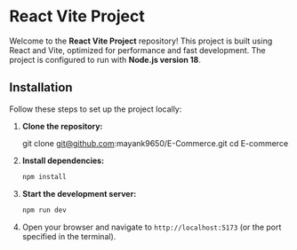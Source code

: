 # React Vite Project

Welcome to the **React Vite Project** repository! This project is built using React and Vite, optimized for performance and fast development. The project is configured to run with **Node.js version 18**.


## Installation

Follow these steps to set up the project locally:

1. **Clone the repository:**
   
   git clone git@github.com:mayank9650/E-Commerce.git
   cd E-commerce
   

2. **Install dependencies:**
   ```bash
   npm install
   ```

3. **Start the development server:**
   ```bash
   npm run dev
   ```

4. Open your browser and navigate to `http://localhost:5173` (or the port specified in the terminal).
